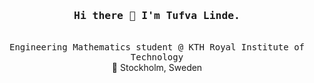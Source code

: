 
<h3 align="center"><samp>Hi there 👋 I'm Tufva Linde.</samp></h3>
<p align="center"><br>
  <samp>
    Engineering Mathematics student @ KTH Royal Institute of Technology<br>
  </samp>
  📍 Stockholm, Sweden
</p>

<!--
**TufvaLinde/TufvaLinde** is a ✨ _special_ ✨ repository because its `README.md` (this file) appears on your GitHub profile.

Here are some ideas to get you started:

- 🔭 I’m currently working on ...
- 🌱 I’m currently learning ...
- 👯 I’m looking to collaborate on ...
- 🤔 I’m looking for help with ...
- 💬 Ask me about ...
- 📫 How to reach me: ...
- 😄 Pronouns: ...
- ⚡ Fun fact: ...
-->
